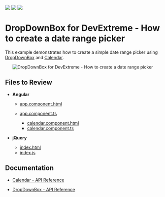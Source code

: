 <!-- default badges list -->
![](https://img.shields.io/endpoint?url=https://codecentral.devexpress.com/api/v1/VersionRange/566189628/22.1.6%2B)
[![](https://img.shields.io/badge/Open_in_DevExpress_Support_Center-FF7200?style=flat-square&logo=DevExpress&logoColor=white)](https://supportcenter.devexpress.com/ticket/details/T1127540)
[![](https://img.shields.io/badge/📖_How_to_use_DevExpress_Examples-e9f6fc?style=flat-square)](https://docs.devexpress.com/GeneralInformation/403183)
<!-- default badges end -->

# DropDownBox for DevExtreme - How to create a date range picker

This example demonstrates how to create a simple date range picker using [DropDownBox](https://js.devexpress.com/Documentation/Guide/UI_Components/DropDownBox/Getting_Started_with_DropDownBox/) and [Calendar](https://js.devexpress.com/Documentation/Guide/UI_Components/Calendar/Getting_Started_with_Calendar/).

<div align="center"><img alt="DropDownBox for DevExtreme - How to create a date range picker" src="sample.png" /></div>

## Files to Review

- **Angular**
    - [app.component.html](Angular/src/app/app.component.html)
    - [app.component.ts](Angular/src/app/app.component.ts)
		
		- [calendar.component.html](Angular/src/app/calendar/calendar.component.html)
		- [calendar.component.ts](Angular/src/app/calendar/calendar.component.ts)

- **jQuery**
    - [index.html](jQuery/src/index.html)
    - [index.js](jQuery/src/index.js)

## Documentation

- [Calendar - API Reference](https://js.devexpress.com/Documentation/ApiReference/UI_Components/dxCalendar/)

- [DropDownBox - API Reference](https://js.devexpress.com/Documentation/ApiReference/UI_Components/dxDropDownBox/)
